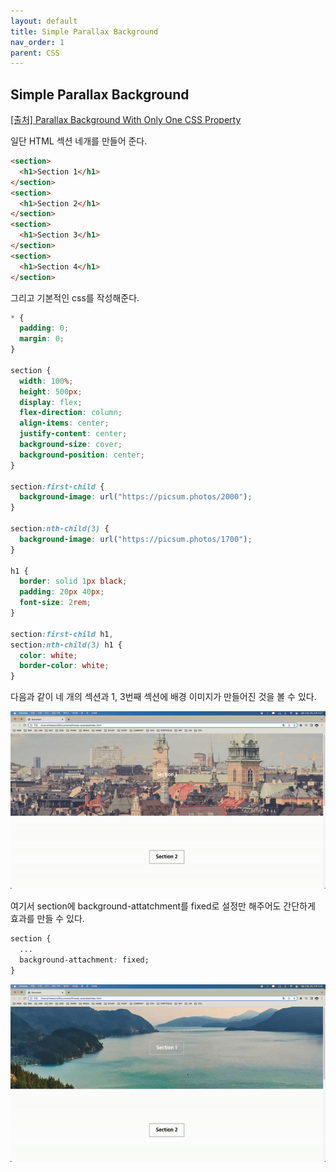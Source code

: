 ```yaml
---
layout: default
title: Simple Parallax Background
nav_order: 1
parent: CSS
---
```


## Simple Parallax Background

[[출처] Parallax Background With Only One CSS Property](https://youtu.be/h92U3eRMvw0)

일단 HTML 섹션 네개를 만들어 준다.

```html
<section>
  <h1>Section 1</h1>
</section>
<section>
  <h1>Section 2</h1>
</section>
<section>
  <h1>Section 3</h1>
</section>
<section>
  <h1>Section 4</h1>
</section>
```

그리고 기본적인 css를 작성해준다.

```css
* {
  padding: 0;
  margin: 0;
}

section {
  width: 100%;
  height: 500px;
  display: flex;
  flex-direction: column;
  align-items: center;
  justify-content: center;
  background-size: cover;
  background-position: center;
}

section:first-child {
  background-image: url("https://picsum.photos/2000");
}

section:nth-child(3) {
  background-image: url("https://picsum.photos/1700");
}

h1 {
  border: solid 1px black;
  padding: 20px 40px;
  font-size: 2rem;
}

section:first-child h1,
section:nth-child(3) h1 {
  color: white;
  border-color: white;
}
```

다음과 같이 네 개의 섹션과 1, 3번째 섹션에 배경 이미지가 만들어진 것을 볼 수 있다.

![result](./img/01/01.gif)

여기서 section에 background-attatchment를 fixed로 설정만 해주어도 간단하게 효과를 만들 수 있다.

```css
section {
  ...
  background-attachment: fixed;
}
```

![result](./img/01/02.gif)
